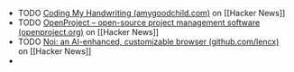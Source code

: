 - TODO [Coding My Handwriting (amygoodchild.com)](https://news.ycombinator.com/item?id=40408291) on [[Hacker News]]
- TODO [OpenProject – open-source project management software (openproject.org)](https://news.ycombinator.com/item?id=40399577) on [[Hacker News]]
- TODO [Noi: an AI-enhanced, customizable browser (github.com/lencx)](https://news.ycombinator.com/item?id=40399923) on [[Hacker News]]
-